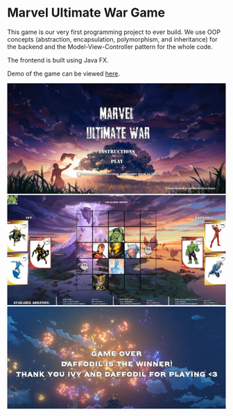 # Marvel Ultimate War Game
This game is our very first programming project to ever build. 
We use OOP concepts (abstraction, encapsulation, polymorphism, and inheritance) for the backend and the Model-View-Controller pattern for the whole code. 

The frontend is built using Java FX.

Demo of the game can be viewed [here](https://www.youtube.com/watch?v=BMYvNs18TP4).

![alt text](https://github.com/FaridaAbdelghaffar/Marvel-Game/blob/main/public/intro.PNG)
![alt text](https://github.com/FaridaAbdelghaffar/Marvel-Game/blob/main/public/mrv2.PNG)
![alt text](https://github.com/FaridaAbdelghaffar/Marvel-Game/blob/main/public/Capture.PNG)